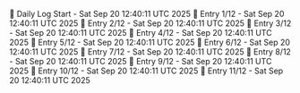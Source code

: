 📅 Daily Log Start - Sat Sep 20 12:40:11 UTC 2025
📌 Entry 1/12 - Sat Sep 20 12:40:11 UTC 2025
📌 Entry 2/12 - Sat Sep 20 12:40:11 UTC 2025
📌 Entry 3/12 - Sat Sep 20 12:40:11 UTC 2025
📌 Entry 4/12 - Sat Sep 20 12:40:11 UTC 2025
📌 Entry 5/12 - Sat Sep 20 12:40:11 UTC 2025
📌 Entry 6/12 - Sat Sep 20 12:40:11 UTC 2025
📌 Entry 7/12 - Sat Sep 20 12:40:11 UTC 2025
📌 Entry 8/12 - Sat Sep 20 12:40:11 UTC 2025
📌 Entry 9/12 - Sat Sep 20 12:40:11 UTC 2025
📌 Entry 10/12 - Sat Sep 20 12:40:11 UTC 2025
📌 Entry 11/12 - Sat Sep 20 12:40:11 UTC 2025
